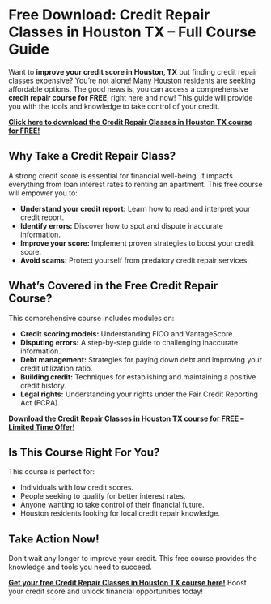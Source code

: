 # Free Download: Credit Repair Classes in Houston TX – Full Course Guide

Want to **improve your credit score in Houston, TX** but finding credit repair classes expensive? You’re not alone! Many Houston residents are seeking affordable options. The good news is, you can access a comprehensive **credit repair course for FREE**, right here and now! This guide will provide you with the tools and knowledge to take control of your credit.

[**Click here to download the Credit Repair Classes in Houston TX course for FREE!**](https://udemywork.com/credit-repair-classes-in-houston-tx)

## Why Take a Credit Repair Class?

A strong credit score is essential for financial well-being. It impacts everything from loan interest rates to renting an apartment. This free course will empower you to:

*   **Understand your credit report:** Learn how to read and interpret your credit report.
*   **Identify errors:** Discover how to spot and dispute inaccurate information.
*   **Improve your score:** Implement proven strategies to boost your credit score.
*   **Avoid scams:** Protect yourself from predatory credit repair services.

## What’s Covered in the Free Credit Repair Course?

This comprehensive course includes modules on:

*   **Credit scoring models:** Understanding FICO and VantageScore.
*   **Disputing errors:** A step-by-step guide to challenging inaccurate information.
*   **Debt management:** Strategies for paying down debt and improving your credit utilization ratio.
*   **Building credit:** Techniques for establishing and maintaining a positive credit history.
*   **Legal rights:** Understanding your rights under the Fair Credit Reporting Act (FCRA).

[**Download the Credit Repair Classes in Houston TX course for FREE – Limited Time Offer!**](https://udemywork.com/credit-repair-classes-in-houston-tx)

## Is This Course Right For You?

This course is perfect for:

*   Individuals with low credit scores.
*   People seeking to qualify for better interest rates.
*   Anyone wanting to take control of their financial future.
*   Houston residents looking for local credit repair knowledge.

## Take Action Now!

Don't wait any longer to improve your credit. This free course provides the knowledge and tools you need to succeed.

[**Get your free Credit Repair Classes in Houston TX course here!**](https://udemywork.com/credit-repair-classes-in-houston-tx) Boost your credit score and unlock financial opportunities today!
